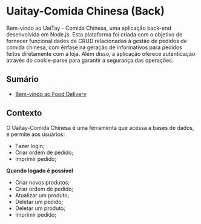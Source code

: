 # Uaitay-Comida Chinesa (Back)
Bem-vindo ao UaiTay - Comida Chinesa, uma aplicação back-end desenvolvida em Node.js. Esta plataforma foi criada com o objetivo de fornecer funcionalidades de CRUD relacionadas à gestão de pedidos de comida chinesa, com ênfase na geração de informativos para pedidos feitos diretamente com a loja. Além disso, a aplicação oferece autenticação através do cookie-parse para garantir a segurança das operações.

</details>

## Sumário
- [Bem-vindo ao Food Delivery](#Uaitay-Comida-Chinesa-(Back))


## Contexto
O Uaitay-Comida Chinesa é uma ferramenta que acessa a bases de dados, é permite aos usuários:
- Fazer login;
- Criar ordem de pedido;
- Imprimir pedido;

__Quando logado é possivel__
- Criar novos produtos;
- Criar ordem de pedido;
- Atualizar um produto;
- Deletar um pedido;
- Deletar um produto;
- Imprimir pedido;
